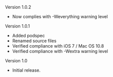 Version 1.0.2

- Now complies with -Weverything warning level

Version 1.0.1

- Added podspec
- Renamed source files
- Verified compliance with iOS 7 / Mac OS 10.8
- Verified compliance with -Wextra warning level

Version 1.0

- Initial release.